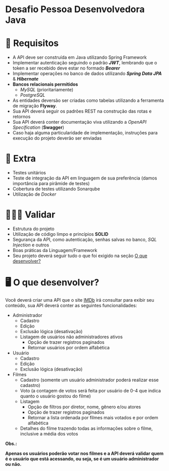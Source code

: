 # Desafio Pessoa Desenvolvedora Java

# 🚨 Requisitos

- A API deve ser construída em Java utilizando Spring Framework
- Implementar autenticação seguindo o padrão ***JWT***, lembrando que o token a ser recebido deve estar no formado ***Bearer***
- Implementar operações no banco de dados utilizando ***Spring Data JPA*** & ***Hibernate***
- **Bancos relacionais permitidos**
    - *MySQL* (prioritariamente)
    - *PostgreSQL*
- As entidades deversão ser criadas como tabelas utilizando a ferramenta de migração **Flyway**.
- Sua API deverá seguir os padrões REST na construção das rotas e retornos
- Sua API deverá conter documentação viva utilizando a *OpenAPI Specification* (**Swagger**)
- Caso haja alguma particularidade de implementação, instruções para execução do projeto deverão ser enviadas

# 🎁 Extra

- Testes unitários
- Teste de integração da API em linguagem de sua preferência (damos importância para pirâmide de testes)
- Cobertura de testes utilizando Sonarqube
- Utilização de *Docker*

# 🕵🏻‍♂️ Validar

- Estrutura do projeto
- Utilização de código limpo e princípios **SOLID**
- Segurança da API, como autenticação, senhas salvas no banco, *SQL Injection* e outros
- Boas práticas da Linguagem/Framework
- Seu projeto deverá seguir tudo o que foi exigido na seção  [O que desenvolver?](##--o-que-desenvolver)

# 🖥 O que desenvolver?

Você deverá criar uma API que o site [IMDb](https://www.imdb.com/) irá consultar para exibir seu conteúdo, sua API deverá conter as seguintes funcionalidades:

- Administrador
    - Cadastro
    - Edição
    - Exclusão lógica (desativação)
    - Listagem de usuários não administradores ativos
        - Opção de trazer registros paginados
        - Retornar usuários por ordem alfabética
- Usuário
    - Cadastro
    - Edição
    - Exclusão lógica (desativação)
- Filmes
    - Cadastro (somente um usuário administrador poderá realizar esse cadastro)
    - Voto (a contagem de votos será feita por usuário de 0-4 que indica quanto o usuário gostou do filme)
    - Listagem
        - Opção de filtros por diretor, nome, gênero e/ou atores
        - Opção de trazer registros paginados
        - Retornar a lista ordenada por filmes mais votados e por ordem alfabética
    - Detalhes do filme trazendo todas as informações sobre o filme, inclusive a média dos votos

**Obs.:** 

**Apenas os usuários poderão votar nos filmes e a API deverá validar quem é o usuário que está acessando, ou seja, se é um usuário administrador ou não.**